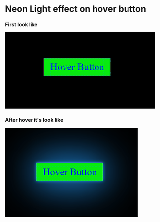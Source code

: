 # Neon Light effect on hover button

### First look like
<img src="1.PNG">

### After hover it's look like
<img src="2.PNG">